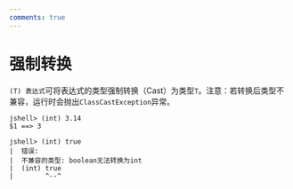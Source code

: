 ```yaml
---
comments: true
---
```


# 强制转换

`(T) 表达式`可将表达式的类型强制转换（Cast）为类型`T`。注意：若转换后类型不兼容，运行时会抛出`ClassCastException`异常。

```
jshell> (int) 3.14
$1 ==> 3

jshell> (int) true
|  错误:
|  不兼容的类型: boolean无法转换为int
|  (int) true
|        ^--^
```
